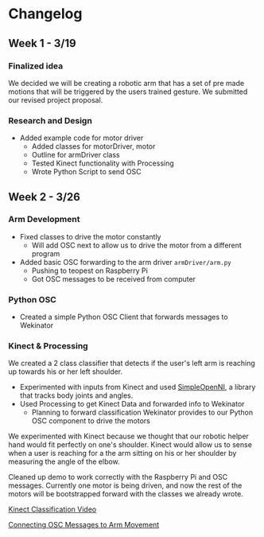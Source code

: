# Changelog

## Week 1 - 3/19

### Finalized idea
We decided we will be creating a robotic arm that has a set of pre made motions that will be triggered by the users trained gesture. We submitted our revised project proposal.

### Research and Design
- Added example code for motor driver
  - Added classes for motorDriver, motor
  - Outline for armDriver class
  - Tested Kinect functionality with Processing
  - Wrote Python Script to send OSC


## Week 2 - 3/26
### Arm Development
  - Fixed classes to drive the motor constantly
    - Will add OSC next to allow us to drive the motor from a different program
  - Added basic OSC forwarding to the arm driver ```armDriver/arm.py```
    - Pushing to teopest on Raspberry Pi
    - Got OSC messages to be received from computer

### Python OSC
  - Created a simple Python OSC Client that forwards messages to Wekinator

### Kinect & Processing
  We created a 2 class classifier that detects if the user's left arm is reaching up towards his or her left shoulder.
  - Experimented with inputs from Kinect and used [SimpleOpenNI](https://github.com/wexstorm/simple-openni), a library that tracks body joints and angles.
  - Used Processing to get Kinect Data and forwarded info to Wekinator
    - Planning to forward classification Wekinator provides to our Python OSC component to drive the motors

We experimented with Kinect because we thought that our robotic helper hand would fit perfectly on one's shoulder. Kinect would allow us to sense when a user is reaching for a the arm sitting on his or her shoulder by measuring the angle of the elbow.

Cleaned up demo to work correctly with the Raspberry Pi and OSC messages. Currently one motor is being driven, and now the rest of the motors will be bootstrapped forward with the classes we already wrote.

[Kinect Classification Video](https://www.youtube.com/watch?v=aPeoNjqThVM)


[Connecting OSC Messages to Arm Movement](https://www.youtube.com/watch?v=1SC9NRHUd_s&feature=youtu.be)
